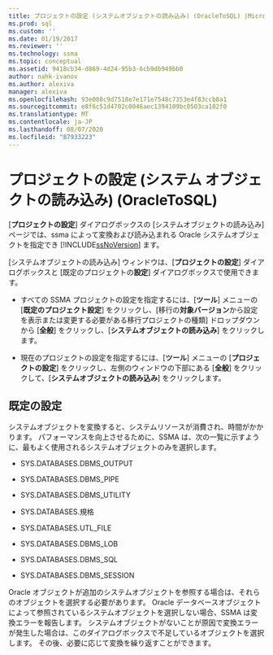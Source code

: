 ```yaml
---
title: プロジェクトの設定 (システムオブジェクトの読み込み) (OracleToSQL) |Microsoft Docs
ms.prod: sql
ms.custom: ''
ms.date: 01/19/2017
ms.reviewer: ''
ms.technology: ssma
ms.topic: conceptual
ms.assetid: 9418cb34-d869-4d24-95b3-6cb9db949bb0
author: nahk-ivanov
ms.author: alexiva
manager: alexiva
ms.openlocfilehash: 93e008c9d7518e7e171e7548c7353e4f83ccb8a1
ms.sourcegitcommit: e8f6c51d4702c0046aec1394109bc0503ca182f0
ms.translationtype: MT
ms.contentlocale: ja-JP
ms.lasthandoff: 08/07/2020
ms.locfileid: "87933223"
---
```

# <a name="project-settingsloading-system-objects-oracletosql"></a>プロジェクトの設定 (システム オブジェクトの読み込み) (OracleToSQL)
[**プロジェクトの設定**] ダイアログボックスの [システムオブジェクトの読み込み] ページでは、ssma によって変換および読み込まれる Oracle システムオブジェクトを指定でき [!INCLUDE[ssNoVersion](../../includes/ssnoversion-md.md)] ます。  
  
[システムオブジェクトの読み込み] ウィンドウは、[**プロジェクトの設定**] ダイアログボックスと [既定のプロジェクトの**設定**] ダイアログボックスで使用できます。  
  
-   すべての SSMA プロジェクトの設定を指定するには、[**ツール**] メニューの [**既定のプロジェクト設定**] をクリックし、[移行の**対象バージョン**から設定を表示または変更する必要がある移行プロジェクトの種類] ドロップダウンから [**全般**] をクリックし、[**システムオブジェクトの読み込み**] をクリックします。  
  
-   現在のプロジェクトの設定を指定するには、[**ツール**] メニューの [**プロジェクトの設定**] をクリックし、左側のウィンドウの下部にある [**全般**] をクリックして、[**システムオブジェクトの読み込み**] をクリックします。  
  
## <a name="default-settings"></a>既定の設定  
システムオブジェクトを変換すると、システムリソースが消費され、時間がかかります。 パフォーマンスを向上させるために、SSMA は、次の一覧に示すように、最もよく使用されるシステムオブジェクトのみを選択します。  
  
-   SYS.DATABASES.DBMS_OUTPUT  
  
-   SYS.DATABASES.DBMS_PIPE  
  
-   SYS.DATABASES.DBMS_UTILITY  
  
-   SYS.DATABASES.規格  
  
-   SYS.DATABASES.UTL_FILE  
  
-   SYS.DATABASES.DBMS_LOB  
  
-   SYS.DATABASES.DBMS_SQL  
  
-   SYS.DATABASES.DBMS_SESSION  
  
Oracle オブジェクトが追加のシステムオブジェクトを参照する場合は、それらのオブジェクトを選択する必要があります。 Oracle データベースオブジェクトによって参照されているシステムオブジェクトを選択しない場合、SSMA は変換エラーを報告します。 システムオブジェクトがないことが原因で変換エラーが発生した場合は、このダイアログボックスで不足しているオブジェクトを選択します。 その後、必要に応じて変換を繰り返すことができます。  
  
